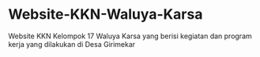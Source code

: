 # Website-KKN-Waluya-Karsa
Website KKN Kelompok 17 Waluya Karsa yang berisi kegiatan dan program kerja yang dilakukan di Desa Girimekar
